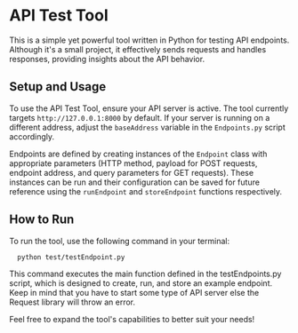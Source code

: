 # API Test Tool

This is a simple yet powerful tool written in Python for testing API endpoints. Although it's a small project, it effectively sends requests and handles responses, providing insights about the API behavior.

## Setup and Usage

To use the API Test Tool, ensure your API server is active. The tool currently targets `http://127.0.0.1:8000` by default. If your server is running on a different address, adjust the `baseAddress` variable in the `Endpoints.py` script accordingly.

Endpoints are defined by creating instances of the `Endpoint` class with appropriate parameters (HTTP method, payload for POST requests, endpoint address, and query parameters for GET requests). These instances can be run and their configuration can be saved for future reference using the `runEndpoint` and `storeEndpoint` functions respectively.

## How to Run

To run the tool, use the following command in your terminal:

```bash
  python test/testEndpoint.py
```
This command executes the main function defined in the testEndpoints.py script, which is designed to create, run, and store an example endpoint.
Keep in mind that you have to start some type of API server else the Request library will throw an error.

Feel free to expand the tool's capabilities to better suit your needs!
